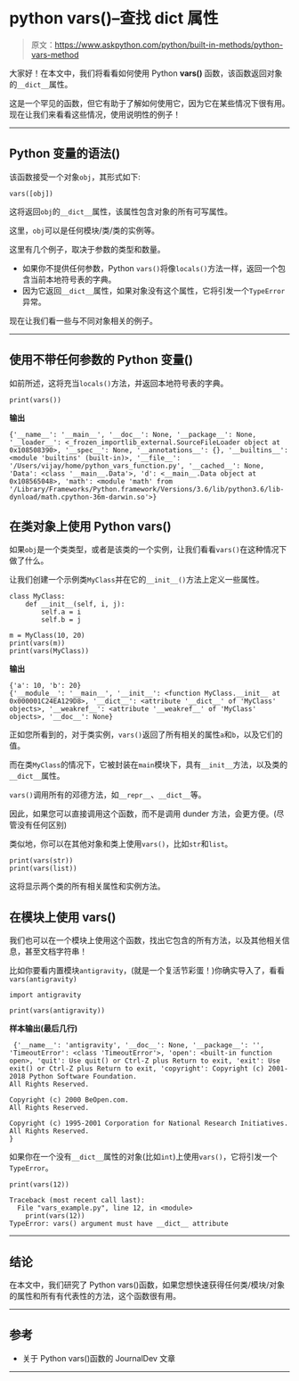 # python vars()–查找 __dict__ 属性

> 原文：<https://www.askpython.com/python/built-in-methods/python-vars-method>

大家好！在本文中，我们将看看如何使用 Python **vars()** 函数，该函数返回对象的`__dict__`属性。

这是一个罕见的函数，但它有助于了解如何使用它，因为它在某些情况下很有用。现在让我们来看看这些情况，使用说明性的例子！

* * *

## Python 变量的语法()

该函数接受一个对象`obj`，其形式如下:

```
vars([obj])

```

这将返回`obj`的`__dict__`属性，该属性包含对象的所有可写属性。

这里，`obj`可以是任何模块/类/类的实例等。

这里有几个例子，取决于参数的类型和数量。

*   如果你不提供任何参数，Python `vars()`将像`locals()`方法一样，返回一个包含当前本地符号表的字典。
*   因为它返回`__dict__`属性，如果对象没有这个属性，它将引发一个`TypeError`异常。

现在让我们看一些与不同对象相关的例子。

* * *

## 使用不带任何参数的 Python **变量**()

如前所述，这将充当`locals()`方法，并返回本地符号表的字典。

```
print(vars())

```

**输出**

```
{'__name__': '__main__', '__doc__': None, '__package__': None, '__loader__': <_frozen_importlib_external.SourceFileLoader object at 0x108508390>, '__spec__': None, '__annotations__': {}, '__builtins__': <module 'builtins' (built-in)>, '__file__': '/Users/vijay/home/python_vars_function.py', '__cached__': None, 'Data': <class '__main__.Data'>, 'd': <__main__.Data object at 0x108565048>, 'math': <module 'math' from '/Library/Frameworks/Python.framework/Versions/3.6/lib/python3.6/lib-dynload/math.cpython-36m-darwin.so'>}

```

## 在类对象上使用 Python vars()

如果`obj`是一个类类型，或者是该类的一个实例，让我们看看`vars()`在这种情况下做了什么。

让我们创建一个示例类`MyClass`并在它的`__init__()`方法上定义一些属性。

```
class MyClass:
    def __init__(self, i, j):
        self.a = i
        self.b = j

m = MyClass(10, 20)
print(vars(m))
print(vars(MyClass))

```

**输出**

```
{'a': 10, 'b': 20}
{'__module__': '__main__', '__init__': <function MyClass.__init__ at 0x000001C24EA129D8>, '__dict__': <attribute '__dict__' of 'MyClass' objects>, '__weakref__': <attribute '__weakref__' of 'MyClass' objects>, '__doc__': None}

```

正如您所看到的，对于类实例，`vars()`返回了所有相关的属性`a`和`b`，以及它们的值。

而在类`MyClass`的情况下，它被封装在`main`模块下，具有`__init__`方法，以及类的`__dict__`属性。

`vars()`调用所有的邓德方法，如`__repr__`、`__dict__`等。

因此，如果您可以直接调用这个函数，而不是调用 dunder 方法，会更方便。(尽管没有任何区别)

类似地，你可以在其他对象和类上使用`vars()`，比如`str`和`list`。

```
print(vars(str))
print(vars(list))

```

这将显示两个类的所有相关属性和实例方法。

## 在模块上使用 vars()

我们也可以在一个模块上使用这个函数，找出它包含的所有方法，以及其他相关信息，甚至文档字符串！

比如你要看内置模块`antigravity`，(就是一个复活节彩蛋！)你确实导入了，看看`vars(antigravity)`

```
import antigravity

print(vars(antigravity))

```

**样本输出(最后几行)**

```
 {'__name__': 'antigravity', '__doc__': None, '__package__': '', 'TimeoutError': <class 'TimeoutError'>, 'open': <built-in function open>, 'quit': Use quit() or Ctrl-Z plus Return to exit, 'exit': Use exit() or Ctrl-Z plus Return to exit, 'copyright': Copyright (c) 2001-2018 Python Software Foundation.
All Rights Reserved.

Copyright (c) 2000 BeOpen.com.
All Rights Reserved.

Copyright (c) 1995-2001 Corporation for National Research Initiatives.
All Rights Reserved.
}

```

如果你在一个没有`__dict__`属性的对象(比如`int`)上使用`vars()`，它将引发一个`TypeError`。

```
print(vars(12))

```

```
Traceback (most recent call last):
  File "vars_example.py", line 12, in <module>
    print(vars(12))
TypeError: vars() argument must have __dict__ attribute

```

* * *

## 结论

在本文中，我们研究了 Python vars()函数，如果您想快速获得任何类/模块/对象的属性和所有有代表性的方法，这个函数很有用。

* * *

## 参考

*   关于 Python vars()函数的 JournalDev 文章

* * *